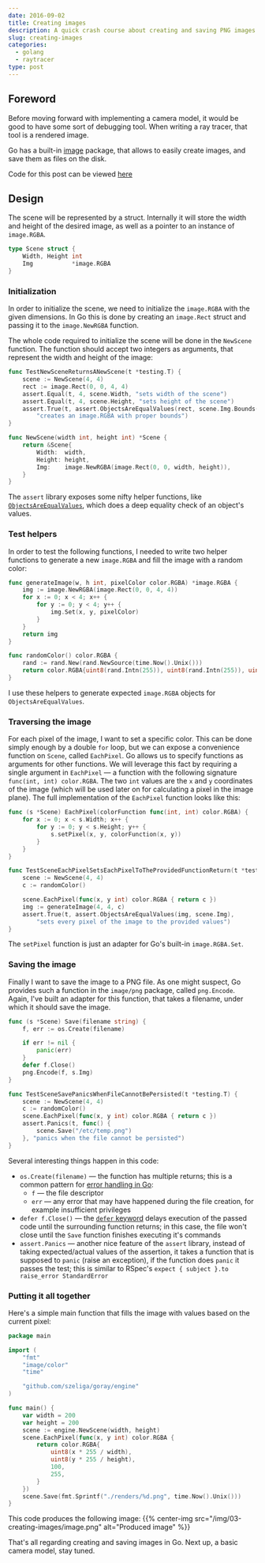 ```yaml
---
date: 2016-09-02
title: Creating images
description: A quick crash course about creating and saving PNG images in Go
slug: creating-images
categories:
  - golang
  - raytracer
type: post
---
```


## Foreword

Before moving forward with implementing a camera model, it would be good to have some sort of debugging tool. When writing a ray tracer, that tool is a rendered image.

Go has a built-in [image][2] package, that allows to easily create images, and save them as files on the disk.

Code for this post can be viewed [here][1]

## Design

The scene will be represented by a struct. Internally it will store the width and height of the desired image, as well as a pointer to an instance of `image.RGBA`.

``` go
type Scene struct {
	Width, Height int
	Img           *image.RGBA
}
```

### Initialization

In order to initialize the scene, we need to initialize the `image.RGBA` with the given dimensions. In Go this is done by creating an `image.Rect` struct and passing it to the `image.NewRGBA` function.

The whole code required to initialize the scene will be done in the `NewScene` function. The function should accept two integers as arguments, that represent the width and height of the image:

``` go
func TestNewSceneReturnsANewScene(t *testing.T) {
	scene := NewScene(4, 4)
	rect := image.Rect(0, 0, 4, 4)
	assert.Equal(t, 4, scene.Width, "sets width of the scene")
	assert.Equal(t, 4, scene.Height, "sets height of the scene")
	assert.True(t, assert.ObjectsAreEqualValues(rect, scene.Img.Bounds()),
		"creates an image.RGBA with proper bounds")
}

func NewScene(width int, height int) *Scene {
	return &Scene{
		Width:  width,
		Height: height,
		Img:    image.NewRGBA(image.Rect(0, 0, width, height)),
	}
}
```

The `assert` library exposes some nifty helper functions, like [`ObjectsAreEqualValues`][3], which does a deep equality check of an object's values.

### Test helpers

In order to test the following functions, I needed to write two helper functions to generate a new `image.RGBA` and fill the image with a random color:

``` go
func generateImage(w, h int, pixelColor color.RGBA) *image.RGBA {
	img := image.NewRGBA(image.Rect(0, 0, 4, 4))
	for x := 0; x < 4; x++ {
		for y := 0; y < 4; y++ {
			img.Set(x, y, pixelColor)
		}
	}
	return img
}

func randomColor() color.RGBA {
	rand := rand.New(rand.NewSource(time.Now().Unix()))
	return color.RGBA{uint8(rand.Intn(255)), uint8(rand.Intn(255)), uint8(rand.Intn(255)), 255}
}
```

I use these helpers to generate expected `image.RGBA` objects for `ObjectsAreEqualValues`.

### Traversing the image

For each pixel of the image, I want to set a specific color. This can be done simply enough by a double `for` loop, but we can expose a convenience function on `Scene`, called `EachPixel`. Go allows us to specify functions as arguments for other functions. We will leverage this fact by requiring a single argument in `EachPixel` &mdash; a function with the following signature `func(int, int) color.RGBA`. The two `int` values are the `x` and `y` coordinates of the image (which will be used later on for calculating a pixel in the image plane). The full implementation of the `EachPixel` function looks like this:

``` go
func (s *Scene) EachPixel(colorFunction func(int, int) color.RGBA) {
	for x := 0; x < s.Width; x++ {
		for y := 0; y < s.Height; y++ {
			s.setPixel(x, y, colorFunction(x, y))
		}
	}
}

func TestSceneEachPixelSetsEachPixelToTheProvidedFunctionReturn(t *testing.T) {
	scene := NewScene(4, 4)
	c := randomColor()

	scene.EachPixel(func(x, y int) color.RGBA { return c })
	img := generateImage(4, 4, c)
	assert.True(t, assert.ObjectsAreEqualValues(img, scene.Img),
		"sets every pixel of the image to the provided values")
}
```

The `setPixel` function is just an adapter for Go's built-in `image.RGBA.Set`.

### Saving the image

Finally I want to save the image to a PNG file. As one might suspect, Go provides such a function in the `image/png` package, called `png.Encode`. Again, I've built an adapter for this function, that takes a filename, under which it should save the image.

``` go
func (s *Scene) Save(filename string) {
	f, err := os.Create(filename)

	if err != nil {
		panic(err)
	}
	defer f.Close()
	png.Encode(f, s.Img)
}

func TestSceneSavePanicsWhenFileCannotBePersisted(t *testing.T) {
	scene := NewScene(4, 4)
	c := randomColor()
	scene.EachPixel(func(x, y int) color.RGBA { return c })
	assert.Panics(t, func() {
		scene.Save("/etc/temp.png")
	}, "panics when the file cannot be persisted")
}
```

Several interesting things happen in this code:

* `os.Create(filename)` &mdash; the function has multiple returns; this is a common pattern for [error handling in Go][4]:
  * `f` &mdash; the file descriptor
  * `err` &mdash; any error that may have happened during the file creation, for example insufficient privileges
* `defer f.Close()` &mdash; the [`defer` keyword][5] delays execution of the passed code until the surrounding function returns; in this case, the file won't close until the `Save` function finishes executing it's commands
* `assert.Panics` &mdash; another nice feature of the `assert` library, instead of taking expected/actual values of the assertion, it takes a function that is supposed to `panic` (raise an exception), if the function does `panic` it passes the test; this is similar to RSpec's `expect { subject }.to raise_error StandardError`

### Putting it all together

Here's a simple main function that fills the image with values based on the current pixel:

``` go
package main

import (
	"fmt"
	"image/color"
	"time"

	"github.com/szeliga/goray/engine"
)

func main() {
	var width = 200
	var height = 200
	scene := engine.NewScene(width, height)
	scene.EachPixel(func(x, y int) color.RGBA {
		return color.RGBA{
			uint8(x * 255 / width),
			uint8(y * 255 / height),
			100,
			255,
		}
	})
	scene.Save(fmt.Sprintf("./renders/%d.png", time.Now().Unix()))
}
```

This code produces the following image:
{{% center-img src="/img/03-creating-images/image.png" alt="Produced image" %}}

That's all regarding creating and saving images in Go. Next up, a basic camera model, stay tuned.

[1]: https://github.com/Szeliga/goray/tree/03-creating-images
[2]: https://golang.org/pkg/image/
[3]: https://godoc.org/github.com/stretchr/testify/assert#ObjectsAreEqualValues
[4]: https://blog.golang.org/error-handling-and-go
[5]: https://tour.golang.org/flowcontrol/12
